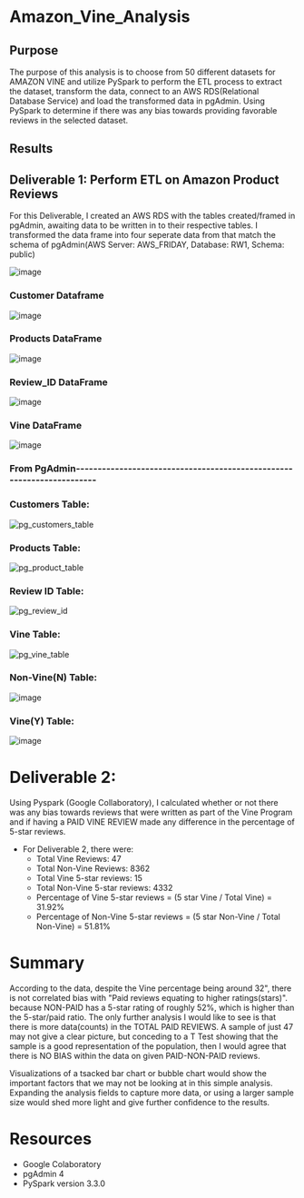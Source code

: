 # Amazon_Vine_Analysis

## Purpose

The purpose of this analysis is to choose from 50 different datasets for AMAZON VINE and utilize PySpark to perform the ETL process to extract the dataset, transform the data, connect to an AWS RDS(Relational Database Service) and load the transformed data in pgAdmin.  Using PySpark to determine if there was any bias towards providing favorable reviews in the selected dataset.

## Results

## Deliverable 1:  Perform ETL on Amazon Product Reviews

For this Deliverable, I created an AWS RDS with the tables created/framed in pgAdmin, awaiting data to be written in to their respective tables.  I transformed the data frame into four seperate data from that match the schema of pgAdmin(AWS Server: AWS_FRIDAY, Database: RW1, Schema: public)   

![image](https://user-images.githubusercontent.com/8845050/181936030-9710e4d8-eeec-45be-8719-d63f8b7b7ac9.png)

### Customer Dataframe
![image](https://user-images.githubusercontent.com/8845050/181936137-f800c107-bc5a-43fc-a879-1a2ce790323e.png)

### Products DataFrame
![image](https://user-images.githubusercontent.com/8845050/181936201-4aa9a8af-98c8-4006-a10f-4c1126ed91c0.png)

### Review_ID DataFrame
![image](https://user-images.githubusercontent.com/8845050/181936217-31e71f56-8b0e-4db7-acfb-b6fe21c755ae.png)

### Vine DataFrame
![image](https://user-images.githubusercontent.com/8845050/181936277-63667428-2dd1-4649-9892-4a5222ecf070.png)

### From PgAdmin----------------------------------------------------------------------

### Customers Table:
![pg_customers_table](https://user-images.githubusercontent.com/8845050/181962011-c44d85a0-686a-4a1e-9e93-5ed441bbf9d8.PNG)

### Products Table:

![pg_product_table](https://user-images.githubusercontent.com/8845050/181962260-e60f6e8b-9ad4-40a6-a715-992947e4304e.PNG)

### Review ID Table:

![pg_review_id](https://user-images.githubusercontent.com/8845050/181962918-66d1fba9-cc5d-45f2-83ae-36b201be87f2.PNG)

### Vine Table:

![pg_vine_table](https://user-images.githubusercontent.com/8845050/181963776-b96eebc7-e913-4564-8ca3-769cb20a03f6.PNG)

### Non-Vine(N) Table:

![image](https://user-images.githubusercontent.com/8845050/181995932-6b2c99f5-53e2-410b-b2ef-f8d1fba1b1f4.png)

### Vine(Y) Table:

![image](https://user-images.githubusercontent.com/8845050/181995916-12e81afb-1415-4b3c-8834-665f8fb5f0d1.png)

# Deliverable 2: 

Using Pyspark (Google Collaboratory), I calculated whether or not there was any bias towards reviews that were written as part of the Vine Program and if having a PAID VINE REVIEW made any difference in the percentage of 5-star reviews.

* For Deliverable 2, there were:
  * Total Vine Reviews: 47
  * Total Non-Vine Reviews: 8362
  * Total Vine 5-star reviews: 15
  * Total Non-Vine 5-star reviews: 4332
  * Percentage of Vine 5-star reviews = (5 star Vine / Total Vine) = 31.92%
  * Percentage of Non-Vine 5-star reviews = (5 star Non-Vine / Total Non-Vine) = 51.81%

# Summary

According to the data, despite the Vine percentage being around 32", there is not correlated bias with "Paid reviews equating to higher ratings(stars)". because NON-PAID has a 5-star rating of roughly 52%, which is higher than the 5-star/paid ratio.  The only further analysis I would like to see is that there is more data(counts) in the TOTAL PAID REVIEWS.  A sample of just 47 may not give a clear picture, but conceding to a T Test showing that the sample is a good representation of the population, then I would agree that there is NO BIAS within the data on given PAID-NON-PAID reviews.

Visualizations of a tsacked bar chart or bubble chart would show the important factors that we may not be looking at in this simple analysis.   Expanding the analysis fields to capture more data, or using a larger sample size would shed more light and give further confidence to the results.

# Resources

 * Google Colaboratory
 * pgAdmin 4
 * PySpark version 3.3.0








